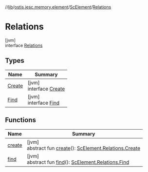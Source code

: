 //[lib](../../../../index.md)/[ostis.jesc.memory.element](../../index.md)/[ScElement](../index.md)/[Relations](index.md)

# Relations

[jvm]\
interface [Relations](index.md)

## Types

| Name | Summary |
|---|---|
| [Create](-create/index.md) | [jvm]<br>interface [Create](-create/index.md) |
| [Find](-find/index.md) | [jvm]<br>interface [Find](-find/index.md) |

## Functions

| Name | Summary |
|---|---|
| [create](create.md) | [jvm]<br>abstract fun [create](create.md)(): [ScElement.Relations.Create](-create/index.md) |
| [find](find.md) | [jvm]<br>abstract fun [find](find.md)(): [ScElement.Relations.Find](-find/index.md) |
